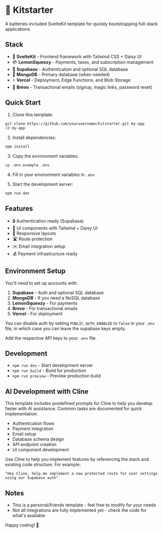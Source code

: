 # 🚀 Kitstarter

A batteries-included SvelteKit template for quickly bootstrapping full-stack applications.

## Stack

- 🎯 **SvelteKit** - Frontend framework with Tailwind CSS + Daisy UI
- 💳 **LemonSqueezy** - Payments, taxes, and subscription management
- 🔐 **Supabase** - Authentication and optional SQL database
- 🍃 **MongoDB** - Primary database (when needed)
- ⚡ **Vercel** - Deployment, Edge Functions, and Blob Storage
- 📧 **Brevo** - Transactional emails (signup, magic links, password reset)

## Quick Start

1. Clone this template:
```bash
git clone https://github.com/yourusername/kitstarter.git my-app
cd my-app
```

2. Install dependencies:
```bash
npm install
```

3. Copy the environment variables:
```bash
cp .env.example .env
```

4. Fill in your environment variables in `.env`

5. Start the development server:
```bash
npm run dev
```

## Features

- 🔒 Authentication ready (Supabase)
- 🎨 UI components with Tailwind + Daisy UI
- 📱 Responsive layouts
- 🛣️ Route protection
- ✉️ Email integration setup
- 💰 Payment infrastructure ready

## Environment Setup

You'll need to set up accounts with:

1. **Supabase** - Auth and optional SQL database
2. **MongoDB** - If you need a NoSQL database
3. **LemonSqueezy** - For payments
4. **Brevo** - For transactional emails
5. **Vercel** - For deployment

You can disable auth by setting `PUBLIC_AUTH_ENABLED` to `false` in your `.env` file, in which case you can leave the supabase keys empty.

Add the respective API keys to your `.env` file.

## Development

- `npm run dev` - Start development server
- `npm run build` - Build for production
- `npm run preview` - Preview production build

## AI Development with Cline

This template includes predefined prompts for Cline to help you develop faster with AI assistance. Common tasks are documented for quick implementation:

- Authentication flows
- Payment integration
- Email setup
- Database schema design
- API endpoint creation
- UI component development

Use Cline to help you implement features by referencing the stack and existing code structure. For example:
```
"Hey Cline, help me implement a new protected route for user settings using our Supabase auth"
```

## Notes

- This is a personal/friends template - feel free to modify for your needs
- Not all integrations are fully implemented yet - check the code for what's available

Happy coding! 🚀
